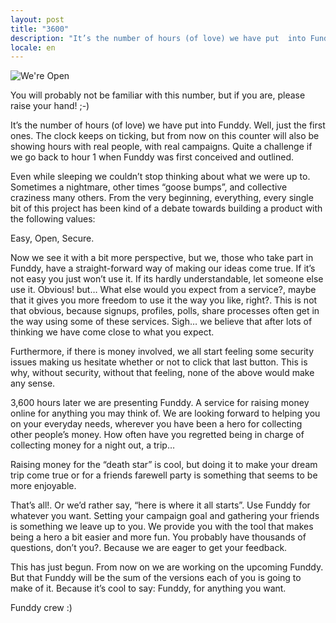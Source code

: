 ```yaml
---
layout: post
title: "3600"
description: "It’s the number of hours (of love) we have put  into Funddy. Well, just the first ones. The clock keeps on ticking, but from now on this counter will also be showing hours with real people, with real campaigns. Quite a challenge if we go back to hour 1 when Funddy was first conceived and outlined."
locale: en
---
```


![We're Open](http://media.tumblr.com/512de35841fec35d49caf258998881d0/tumblr_inline_mjn6r8TQuP1qz4rgp.png)

You will probably not be familiar with this number, but if you are, please raise your hand! ;-)

It’s the number of hours (of love) we have put  into Funddy. Well, just the first ones. The clock keeps on ticking, but from now on this counter will also be showing hours with real people, with real campaigns. Quite a challenge if we go back to hour 1 when Funddy was first conceived and outlined.

Even while sleeping we couldn’t stop thinking about what we were up to. Sometimes a nightmare, other times “goose bumps”, and collective craziness many others. From the very beginning, everything, every single bit of this project has been kind of a debate towards building a product with the following values:

Easy, Open, Secure.

Now we see it with a bit more perspective, but we, those who take part in Funddy, have a straight-forward way of making our ideas come true. If it’s not easy you just won’t use it. If its hardly understandable, let someone else use it. Obvious! but… What else would you expect from a service?, maybe that it gives you more freedom to use it the way you like, right?. This is not that obvious, because signups, profiles, polls, share processes often get in the way using some of these services. Sigh… we believe that after lots of thinking we have come close to what you expect.

Furthermore, if there is money involved, we all start feeling some security issues making us hesitate whether or not to click that last button. This is why, without security, without that feeling, none of the above would make any sense.

3,600 hours later we are presenting Funddy. A service for raising money online for anything you may think of. We are looking forward to helping you on your everyday needs, wherever you have been a hero for collecting other people’s money. How often have you regretted being in charge of collecting money for a night out, a trip…

Raising money for the “death star” is cool, but doing it to make your dream trip come true or for a friends farewell party is something that seems to be more enjoyable.

That’s all!. Or we’d rather say, “here is where it all starts”. Use Funddy for whatever you want. Setting your campaign goal and gathering your friends is something we leave up to you. We provide you with the tool that makes being a hero a bit easier and more fun. You probably have thousands of questions, don’t you?. Because we are eager to get your feedback. 

This has just begun. From now on we are working on the upcoming Funddy. But that Funddy will be the sum of the versions each of you is going to make of it. Because it’s cool to say: Funddy, for anything you want.

Funddy crew :)